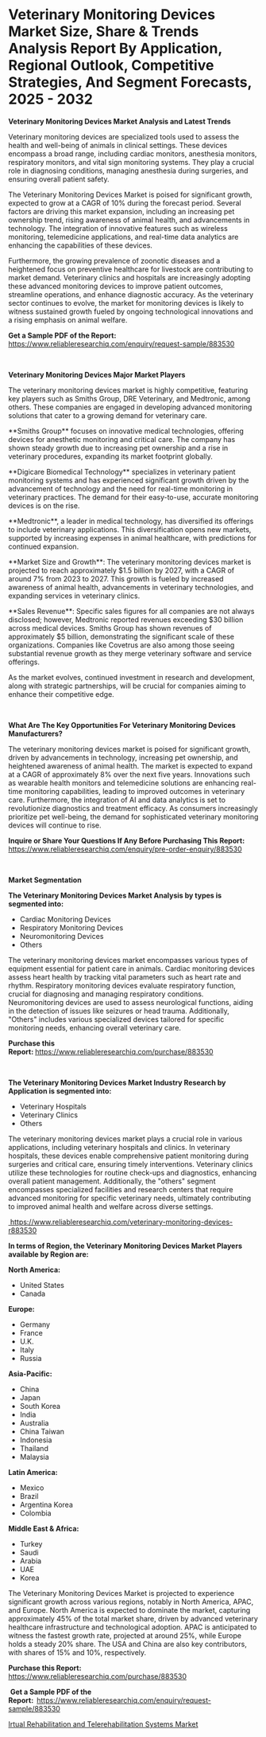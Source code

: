 <p><h1>Veterinary Monitoring Devices Market Size, Share & Trends Analysis Report By Application, Regional Outlook, Competitive Strategies, And Segment Forecasts, 2025 - 2032</h1></p><p><strong>Veterinary Monitoring Devices Market Analysis and Latest Trends</strong></p>
<p><p>Veterinary monitoring devices are specialized tools used to assess the health and well-being of animals in clinical settings. These devices encompass a broad range, including cardiac monitors, anesthesia monitors, respiratory monitors, and vital sign monitoring systems. They play a crucial role in diagnosing conditions, managing anesthesia during surgeries, and ensuring overall patient safety.</p><p>The Veterinary Monitoring Devices Market is poised for significant growth, expected to grow at a CAGR of 10% during the forecast period. Several factors are driving this market expansion, including an increasing pet ownership trend, rising awareness of animal health, and advancements in technology. The integration of innovative features such as wireless monitoring, telemedicine applications, and real-time data analytics are enhancing the capabilities of these devices.</p><p>Furthermore, the growing prevalence of zoonotic diseases and a heightened focus on preventive healthcare for livestock are contributing to market demand. Veterinary clinics and hospitals are increasingly adopting these advanced monitoring devices to improve patient outcomes, streamline operations, and enhance diagnostic accuracy. As the veterinary sector continues to evolve, the market for monitoring devices is likely to witness sustained growth fueled by ongoing technological innovations and a rising emphasis on animal welfare.</p></p>
<p><strong>Get a Sample PDF of the Report:&nbsp;</strong> <a href="https://www.reliableresearchiq.com/enquiry/request-sample/883530?utm_campaign=1743&utm_medium=2&utm_source=Github&utm_content=ia&utm_term=04032025&utm_id=veterinary-monitoring-devices">https://www.reliableresearchiq.com/enquiry/request-sample/883530</a></p>
<p>&nbsp;</p>
<p><strong>Veterinary Monitoring Devices Major Market Players</strong></p>
<p><p>The veterinary monitoring devices market is highly competitive, featuring key players such as Smiths Group, DRE Veterinary, and Medtronic, among others. These companies are engaged in developing advanced monitoring solutions that cater to a growing demand for veterinary care.</p><p>**Smiths Group** focuses on innovative medical technologies, offering devices for anesthetic monitoring and critical care. The company has shown steady growth due to increasing pet ownership and a rise in veterinary procedures, expanding its market footprint globally.</p><p>**Digicare Biomedical Technology** specializes in veterinary patient monitoring systems and has experienced significant growth driven by the advancement of technology and the need for real-time monitoring in veterinary practices. The demand for their easy-to-use, accurate monitoring devices is on the rise.</p><p>**Medtronic**, a leader in medical technology, has diversified its offerings to include veterinary applications. This diversification opens new markets, supported by increasing expenses in animal healthcare, with predictions for continued expansion.</p><p>**Market Size and Growth**: The veterinary monitoring devices market is projected to reach approximately $1.5 billion by 2027, with a CAGR of around 7% from 2023 to 2027. This growth is fueled by increased awareness of animal health, advancements in veterinary technologies, and expanding services in veterinary clinics.</p><p>**Sales Revenue**: Specific sales figures for all companies are not always disclosed; however, Medtronic reported revenues exceeding $30 billion across medical devices. Smiths Group has shown revenues of approximately $5 billion, demonstrating the significant scale of these organizations. Companies like Covetrus are also among those seeing substantial revenue growth as they merge veterinary software and service offerings.</p><p>As the market evolves, continued investment in research and development, along with strategic partnerships, will be crucial for companies aiming to enhance their competitive edge.</p></p>
<p>&nbsp;</p>
<p><strong>What Are The Key Opportunities For Veterinary Monitoring Devices Manufacturers?</strong></p>
<p><p>The veterinary monitoring devices market is poised for significant growth, driven by advancements in technology, increasing pet ownership, and heightened awareness of animal health. The market is expected to expand at a CAGR of approximately 8% over the next five years. Innovations such as wearable health monitors and telemedicine solutions are enhancing real-time monitoring capabilities, leading to improved outcomes in veterinary care. Furthermore, the integration of AI and data analytics is set to revolutionize diagnostics and treatment efficacy. As consumers increasingly prioritize pet well-being, the demand for sophisticated veterinary monitoring devices will continue to rise.</p></p>
<p><strong>Inquire or Share Your Questions If Any Before Purchasing This Report:</strong> <a href="https://www.reliableresearchiq.com/enquiry/pre-order-enquiry/883530?utm_campaign=1743&utm_medium=2&utm_source=Github&utm_content=ia&utm_term=04032025&utm_id=veterinary-monitoring-devices">https://www.reliableresearchiq.com/enquiry/pre-order-enquiry/883530</a></p>
<p>&nbsp;</p>
<p><strong>Market Segmentation</strong></p>
<p><strong>The Veterinary Monitoring Devices Market Analysis by types is segmented into:</strong></p>
<p><ul><li>Cardiac Monitoring Devices</li><li>Respiratory Monitoring Devices</li><li>Neuromonitoring Devices</li><li>Others</li></ul></p>
<p><p>The veterinary monitoring devices market encompasses various types of equipment essential for patient care in animals. Cardiac monitoring devices assess heart health by tracking vital parameters such as heart rate and rhythm. Respiratory monitoring devices evaluate respiratory function, crucial for diagnosing and managing respiratory conditions. Neuromonitoring devices are used to assess neurological functions, aiding in the detection of issues like seizures or head trauma. Additionally, "Others" includes various specialized devices tailored for specific monitoring needs, enhancing overall veterinary care.</p></p>
<p><strong>Purchase this Report:&nbsp;</strong><a href="https://www.reliableresearchiq.com/purchase/883530?utm_campaign=1743&utm_medium=2&utm_source=Github&utm_content=ia&utm_term=04032025&utm_id=veterinary-monitoring-devices">https://www.reliableresearchiq.com/purchase/883530</a></p>
<p>&nbsp;</p>
<p><strong>The Veterinary Monitoring Devices Market Industry Research by Application is segmented into:</strong></p>
<p><ul><li>Veterinary Hospitals</li><li>Veterinary Clinics</li><li>Others</li></ul></p>
<p><p>The veterinary monitoring devices market plays a crucial role in various applications, including veterinary hospitals and clinics. In veterinary hospitals, these devices enable comprehensive patient monitoring during surgeries and critical care, ensuring timely interventions. Veterinary clinics utilize these technologies for routine check-ups and diagnostics, enhancing overall patient management. Additionally, the "others" segment encompasses specialized facilities and research centers that require advanced monitoring for specific veterinary needs, ultimately contributing to improved animal health and welfare across diverse settings.</p></p>
<p><a href="https://www.reliableresearchiq.com/veterinary-monitoring-devices-r883530?utm_campaign=1743&utm_medium=2&utm_source=Github&utm_content=ia&utm_term=04032025&utm_id=veterinary-monitoring-devices">&nbsp;https://www.reliableresearchiq.com/veterinary-monitoring-devices-r883530</a></p>
<p><strong>In terms of Region, the Veterinary Monitoring Devices Market Players available by Region are:</strong></p>
<p>
    <p> <strong> North America: </strong>
        <ul>
            <li>United States</li>
            <li>Canada</li>
        </ul>
        </p> 
    <p> <strong> Europe: </strong>
        <ul>
            <li>Germany</li>
            <li>France</li>
            <li>U.K.</li>
            <li>Italy</li>
            <li>Russia</li>
        </ul>
        </p> 
    <p> <strong> Asia-Pacific: </strong>
        <ul>
            <li>China</li>
            <li>Japan</li>
            <li>South Korea</li>
            <li>India</li>
            <li>Australia</li>
            <li>China Taiwan</li>
            <li>Indonesia</li>
            <li>Thailand</li>
            <li>Malaysia</li>
        </ul>
        </p> 
    <p> <strong> Latin America: </strong>
        <ul>
            <li>Mexico</li>
            <li>Brazil</li>
            <li>Argentina Korea</li>
            <li>Colombia</li>
        </ul>
        </p> 
    <p> <strong> Middle East & Africa: </strong>
        <ul>
            <li>Turkey</li>
            <li>Saudi</li>
            <li>Arabia</li>
            <li>UAE</li>
            <li>Korea</li>
        </ul>
    </p>
    </p>
<p><p>The Veterinary Monitoring Devices Market is projected to experience significant growth across various regions, notably in North America, APAC, and Europe. North America is expected to dominate the market, capturing approximately 45% of the total market share, driven by advanced veterinary healthcare infrastructure and technological adoption. APAC is anticipated to witness the fastest growth rate, projected at around 25%, while Europe holds a steady 20% share. The USA and China are also key contributors, with shares of 15% and 10%, respectively.</p></p>
<p><strong>Purchase this Report: </strong><a href="https://www.reliableresearchiq.com/purchase/883530?utm_campaign=1743&utm_medium=2&utm_source=Github&utm_content=ia&utm_term=04032025&utm_id=veterinary-monitoring-devices">https://www.reliableresearchiq.com/purchase/883530</a></p>
<p>&nbsp;<strong>Get a Sample PDF of the Report:&nbsp;&nbsp;</strong><a href="https://www.reliableresearchiq.com/enquiry/request-sample/883530?utm_campaign=1743&utm_medium=2&utm_source=Github&utm_content=ia&utm_term=04032025&utm_id=veterinary-monitoring-devices">https://www.reliableresearchiq.com/enquiry/request-sample/883530</a></p>
<p><strong></strong></p>
<p><p><a href="https://github.com/marlanamarvn/Market-Research-Report-List-1/blob/main/irtual-rehabilitation-and-telerehabilitation-systems-market.md?utm_campaign=1743&utm_medium=2&utm_source=Github&utm_content=ia&utm_term=04032025&utm_id=veterinary-monitoring-devices">Irtual Rehabilitation and Telerehabilitation Systems Market</a></p></p>